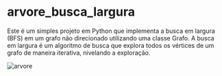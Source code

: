 # arvore_busca_largura
Este é um simples projeto em Python que implementa a busca em largura (BFS) em um grafo não direcionado utilizando uma classe Grafo. A busca em largura é um algoritmo de busca que explora todos os vértices de um grafo de maneira iterativa, nivelando a exploração.

![arvore](https://github.com/MatheuseduPinheiro/arvore_busca_largura/assets/100390250/a3a714b8-7017-4ff8-ad34-2dd3bcc699f9)

